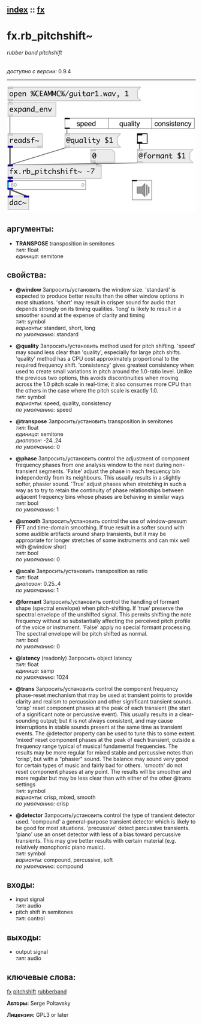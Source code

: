 [index](index.html) :: [fx](category_fx.html)
---

# fx.rb_pitchshift~

###### rubber band pitchshift

*доступно с версии:* 0.9.4

---




[![example](../examples/img/fx.rb_pitchshift~.jpg)](../examples/pd/fx.rb_pitchshift~.pd)



## аргументы:

* **TRANSPOSE**
transposition in semitones<br>
_тип:_ float<br>
_единица:_ semitone<br>





## свойства:

* **@window** 
Запросить/установить the window size. &#39;standard&#39; is expected to produce better results than the
other window options in most situations. &#39;short&#39; may result in crisper sound
for audio that depends strongly on its timing qualities. &#39;long&#39; is likely to
result in a smoother sound at the expense of clarity and timing<br>
_тип:_ symbol<br>
_варианты:_ standard, short, long<br>
_по умолчанию:_ standard<br>

* **@quality** 
Запросить/установить method used for pitch shifting. &#39;speed&#39; may sound less clear than &#39;quality&#39;,
especially for large pitch shifts. &#39;quality&#39; method has a CPU cost
approximately proportional to the required frequency shift. &#39;consistency&#39; gives
greatest consistency when used to create small variations in pitch around the
1.0-ratio level. Unlike the previous two options, this avoids discontinuities
when moving across the 1.0 pitch scale in real-time; it also consumes more CPU
than the others in the case where the pitch scale is exactly 1.0.<br>
_тип:_ symbol<br>
_варианты:_ speed, quality, consistency<br>
_по умолчанию:_ speed<br>

* **@transpose** 
Запросить/установить transposition in semitones<br>
_тип:_ float<br>
_единица:_ semitone<br>
_диапазон:_ -24..24<br>
_по умолчанию:_ 0<br>

* **@phase** 
Запросить/установить control the adjustment of component frequency phases from one analysis window
to the next during non-transient segments. &#39;False&#39; adjust the phase in each
frequency bin independently from its neighbours. This usually results in a
slightly softer, phasier sound. &#39;True&#39; adjust phases when stretching in such a
way as to try to retain the continuity of phase relationships between adjacent
frequency bins whose phases are behaving in similar ways<br>
_тип:_ bool<br>
_по умолчанию:_ 1<br>

* **@smooth** 
Запросить/установить control the use of window-presum FFT and time-domain smoothing. If true result
in a softer sound with some audible artifacts around sharp transients, but it
may be appropriate for longer stretches of some instruments and can mix well
with @window short<br>
_тип:_ bool<br>
_по умолчанию:_ 0<br>

* **@scale** 
Запросить/установить transposition as ratio<br>
_тип:_ float<br>
_диапазон:_ 0.25..4<br>
_по умолчанию:_ 1<br>

* **@formant** 
Запросить/установить control the handling of formant shape (spectral envelope) when pitch-shifting.
If &#39;true&#39; preserve the spectral envelope of the unshifted signal. This permits
shifting the note frequency without so substantially affecting the perceived
pitch profile of the voice or instrument. &#39;False&#39; apply no special formant
processing. The spectral envelope will be pitch shifted as normal.<br>
_тип:_ bool<br>
_по умолчанию:_ 0<br>

* **@latency** (readonly)
Запросить object latency<br>
_тип:_ float<br>
_единица:_ samp<br>
_по умолчанию:_ 1024<br>

* **@trans** 
Запросить/установить control the component frequency phase-reset mechanism that may be used at
transient points to provide clarity and realism to percussion and other
significant transient sounds. &#39;crisp&#39; reset component phases at the peak of
each transient (the start of a significant note or percussive event). This
usually results in a clear-sounding output; but it is not always consistent,
and may cause interruptions in stable sounds present at the same time as
transient events. The @detector property can be used to tune this to some
extent. &#39;mixed&#39; reset component phases at the peak of each transient, outside a
frequency range typical of musical fundamental frequencies. The results may be
more regular for mixed stable and percussive notes than &#39;crisp&#39;, but with a
&#34;phasier&#34; sound. The balance may sound very good for certain types of music and
fairly bad for others. &#39;smooth&#39; do not reset component phases at any point. The
results will be smoother and more regular but may be less clear than with
either of the other @trans settings<br>
_тип:_ symbol<br>
_варианты:_ crisp, mixed, smooth<br>
_по умолчанию:_ crisp<br>

* **@detector** 
Запросить/установить control the type of transient detector used. &#39;compound&#39; a general-purpose
transient detector which is likely to be good for most situations. &#39;precussive&#39;
detect percussive transients. &#39;piano&#39; use an onset detector with less of a bias
toward percussive transients. This may give better results with certain
material (e.g. relatively monophonic piano music).<br>
_тип:_ symbol<br>
_варианты:_ compound, percussive, soft<br>
_по умолчанию:_ compound<br>



## входы:

* input signal<br>
_тип:_ audio
* pitch shift in semitones<br>
_тип:_ control



## выходы:

* output signal<br>
_тип:_ audio



## ключевые слова:

[fx](keywords/fx.html)
[pitchshift](keywords/pitchshift.html)
[rubberband](keywords/rubberband.html)






**Авторы:** Serge Poltavsky




**Лицензия:** GPL3 or later





